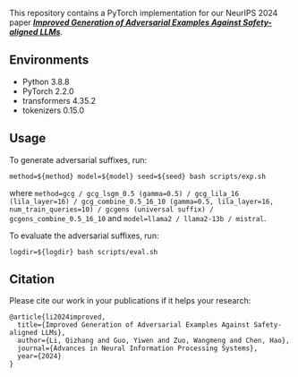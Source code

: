 This repository contains a PyTorch implementation for our NeurIPS 2024 paper [***Improved Generation of Adversarial Examples Against Safety-aligned LLMs***](https://arxiv.org/abs/2405.20778). 

## Environments
* Python 3.8.8
* PyTorch 2.2.0
* transformers 4.35.2
* tokenizers 0.15.0

## Usage
To generate adversarial suffixes, run:
```
method=${method} model=${model} seed=${seed} bash scripts/exp.sh
```
where ```method=gcg / gcg_lsgm_0.5 (gamma=0.5) / gcg_lila_16 (lila_layer=16) / gcg_combine_0.5_16_10 (gamma=0.5, lila_layer=16, num_train_queries=10) / gcgens (universal suffix) / gcgens_combine_0.5_16_10``` and ```model=llama2 / llama2-13b / mistral```.

To evaluate the adversarial suffixes, run:
```
logdir=${logdir} bash scripts/eval.sh
```

## Citation
Please cite our work in your publications if it helps your research:

```
@article{li2024improved,
  title={Improved Generation of Adversarial Examples Against Safety-aligned LLMs},
  author={Li, Qizhang and Guo, Yiwen and Zuo, Wangmeng and Chen, Hao},
  journal={Advances in Neural Information Processing Systems},
  year={2024}
}
```
